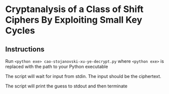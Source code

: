 # Cryptanalysis of a Class of Shift Ciphers By Exploiting Small Key Cycles

## Instructions

Run `<python exe> cao-stojanovski-xu-ye-decrypt.py` where `<python exe>` is replaced with the path to your Python executable

The script will wait for input from stdin. The input should be the ciphertext.

The script will print the guess to stdout and then terminate
